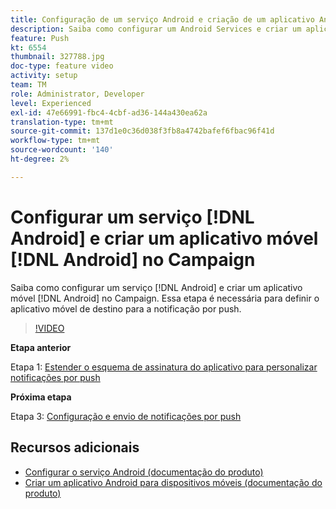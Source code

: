 ```yaml
---
title: Configuração de um serviço Android e criação de um aplicativo Android para dispositivos móveis no Campaign
description: Saiba como configurar um Android Services e criar um aplicativo Android para dispositivos móveis no Campaign. Isso é necessário para definirmos o aplicativo Neotrip como o destino da notificação por push.
feature: Push
kt: 6554
thumbnail: 327788.jpg
doc-type: feature video
activity: setup
team: TM
role: Administrator, Developer
level: Experienced
exl-id: 47e66991-fbc4-4cbf-ad36-144a430ea62a
translation-type: tm+mt
source-git-commit: 137d1e0c36d038f3fb8a4742bafef6fbac96f41d
workflow-type: tm+mt
source-wordcount: '140'
ht-degree: 2%

---
```


# Configurar um serviço [!DNL Android] e criar um aplicativo móvel [!DNL Android] no Campaign

Saiba como configurar um serviço [!DNL Android] e criar um aplicativo móvel [!DNL Android] no Campaign. Essa etapa é necessária para definir o aplicativo móvel de destino para a notificação por push.

>[!VIDEO](https://video.tv.adobe.com/v/327788?quality=12)

**Etapa anterior**

Etapa 1: [Estender o esquema de assinatura do aplicativo para personalizar notificações por push](/help/tutorial-getting-started-with-push-notifications-for-android/extending-the-app-subscription-schema.md)

**Próxima etapa**

Etapa 3: [Configuração e envio de notificações por push](/help/tutorial-getting-started-with-push-notifications-for-android/configuring-and-sending-push-notifications.md)

## Recursos adicionais

* [Configurar o serviço Android (documentação do produto)](https://experienceleague.adobe.com/docs/campaign-classic/using/sending-messages/sending-push-notifications/configure-the-mobile-app/configuring-the-mobile-application-android.html#configuring-android-service)
* [Criar um aplicativo Android para dispositivos móveis (documentação do produto)](https://experienceleague.adobe.com/docs/campaign-classic/using/sending-messages/sending-push-notifications/configure-the-mobile-app/configuring-the-mobile-application-android.html#creating-android-app)
